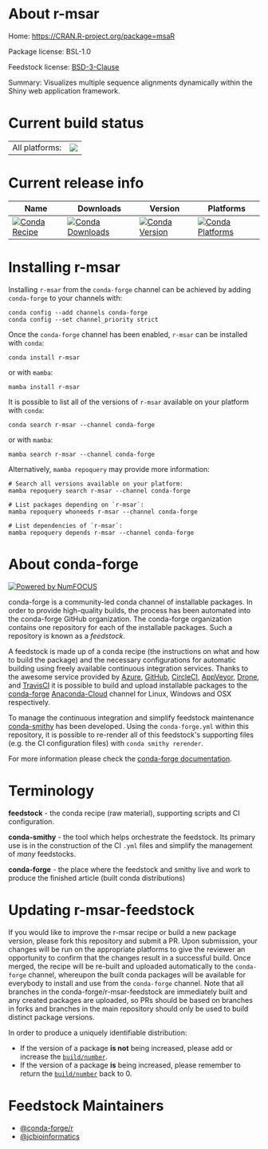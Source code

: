 About r-msar
============

Home: https://CRAN.R-project.org/package=msaR

Package license: BSL-1.0

Feedstock license: [BSD-3-Clause](https://github.com/conda-forge/r-msar-feedstock/blob/main/LICENSE.txt)

Summary: Visualizes multiple sequence alignments dynamically within the Shiny web application framework.

Current build status
====================


<table><tr><td>All platforms:</td>
    <td>
      <a href="https://dev.azure.com/conda-forge/feedstock-builds/_build/latest?definitionId=16156&branchName=main">
        <img src="https://dev.azure.com/conda-forge/feedstock-builds/_apis/build/status/r-msar-feedstock?branchName=main">
      </a>
    </td>
  </tr>
</table>

Current release info
====================

| Name | Downloads | Version | Platforms |
| --- | --- | --- | --- |
| [![Conda Recipe](https://img.shields.io/badge/recipe-r--msar-green.svg)](https://anaconda.org/conda-forge/r-msar) | [![Conda Downloads](https://img.shields.io/conda/dn/conda-forge/r-msar.svg)](https://anaconda.org/conda-forge/r-msar) | [![Conda Version](https://img.shields.io/conda/vn/conda-forge/r-msar.svg)](https://anaconda.org/conda-forge/r-msar) | [![Conda Platforms](https://img.shields.io/conda/pn/conda-forge/r-msar.svg)](https://anaconda.org/conda-forge/r-msar) |

Installing r-msar
=================

Installing `r-msar` from the `conda-forge` channel can be achieved by adding `conda-forge` to your channels with:

```
conda config --add channels conda-forge
conda config --set channel_priority strict
```

Once the `conda-forge` channel has been enabled, `r-msar` can be installed with `conda`:

```
conda install r-msar
```

or with `mamba`:

```
mamba install r-msar
```

It is possible to list all of the versions of `r-msar` available on your platform with `conda`:

```
conda search r-msar --channel conda-forge
```

or with `mamba`:

```
mamba search r-msar --channel conda-forge
```

Alternatively, `mamba repoquery` may provide more information:

```
# Search all versions available on your platform:
mamba repoquery search r-msar --channel conda-forge

# List packages depending on `r-msar`:
mamba repoquery whoneeds r-msar --channel conda-forge

# List dependencies of `r-msar`:
mamba repoquery depends r-msar --channel conda-forge
```


About conda-forge
=================

[![Powered by
NumFOCUS](https://img.shields.io/badge/powered%20by-NumFOCUS-orange.svg?style=flat&colorA=E1523D&colorB=007D8A)](https://numfocus.org)

conda-forge is a community-led conda channel of installable packages.
In order to provide high-quality builds, the process has been automated into the
conda-forge GitHub organization. The conda-forge organization contains one repository
for each of the installable packages. Such a repository is known as a *feedstock*.

A feedstock is made up of a conda recipe (the instructions on what and how to build
the package) and the necessary configurations for automatic building using freely
available continuous integration services. Thanks to the awesome service provided by
[Azure](https://azure.microsoft.com/en-us/services/devops/), [GitHub](https://github.com/),
[CircleCI](https://circleci.com/), [AppVeyor](https://www.appveyor.com/),
[Drone](https://cloud.drone.io/welcome), and [TravisCI](https://travis-ci.com/)
it is possible to build and upload installable packages to the
[conda-forge](https://anaconda.org/conda-forge) [Anaconda-Cloud](https://anaconda.org/)
channel for Linux, Windows and OSX respectively.

To manage the continuous integration and simplify feedstock maintenance
[conda-smithy](https://github.com/conda-forge/conda-smithy) has been developed.
Using the ``conda-forge.yml`` within this repository, it is possible to re-render all of
this feedstock's supporting files (e.g. the CI configuration files) with ``conda smithy rerender``.

For more information please check the [conda-forge documentation](https://conda-forge.org/docs/).

Terminology
===========

**feedstock** - the conda recipe (raw material), supporting scripts and CI configuration.

**conda-smithy** - the tool which helps orchestrate the feedstock.
                   Its primary use is in the construction of the CI ``.yml`` files
                   and simplify the management of *many* feedstocks.

**conda-forge** - the place where the feedstock and smithy live and work to
                  produce the finished article (built conda distributions)


Updating r-msar-feedstock
=========================

If you would like to improve the r-msar recipe or build a new
package version, please fork this repository and submit a PR. Upon submission,
your changes will be run on the appropriate platforms to give the reviewer an
opportunity to confirm that the changes result in a successful build. Once
merged, the recipe will be re-built and uploaded automatically to the
`conda-forge` channel, whereupon the built conda packages will be available for
everybody to install and use from the `conda-forge` channel.
Note that all branches in the conda-forge/r-msar-feedstock are
immediately built and any created packages are uploaded, so PRs should be based
on branches in forks and branches in the main repository should only be used to
build distinct package versions.

In order to produce a uniquely identifiable distribution:
 * If the version of a package **is not** being increased, please add or increase
   the [``build/number``](https://docs.conda.io/projects/conda-build/en/latest/resources/define-metadata.html#build-number-and-string).
 * If the version of a package **is** being increased, please remember to return
   the [``build/number``](https://docs.conda.io/projects/conda-build/en/latest/resources/define-metadata.html#build-number-and-string)
   back to 0.

Feedstock Maintainers
=====================

* [@conda-forge/r](https://github.com/conda-forge/r/)
* [@jcbioinformatics](https://github.com/jcbioinformatics/)

